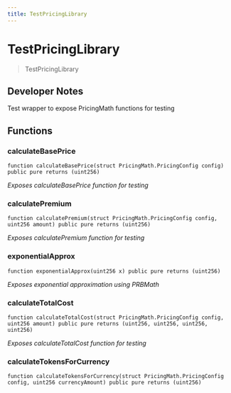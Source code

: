```yaml
---
title: TestPricingLibrary
---
```


# TestPricingLibrary

> TestPricingLibrary

## Developer Notes

Test wrapper to expose PricingMath functions for testing

## Functions

### calculateBasePrice

```solidity
function calculateBasePrice(struct PricingMath.PricingConfig config) public pure returns (uint256)
```

_Exposes calculateBasePrice function for testing_

### calculatePremium

```solidity
function calculatePremium(struct PricingMath.PricingConfig config, uint256 amount) public pure returns (uint256)
```

_Exposes calculatePremium function for testing_

### exponentialApprox

```solidity
function exponentialApprox(uint256 x) public pure returns (uint256)
```

_Exposes exponential approximation using PRBMath_

### calculateTotalCost

```solidity
function calculateTotalCost(struct PricingMath.PricingConfig config, uint256 amount) public pure returns (uint256, uint256, uint256, uint256)
```

_Exposes calculateTotalCost function for testing_

### calculateTokensForCurrency

```solidity
function calculateTokensForCurrency(struct PricingMath.PricingConfig config, uint256 currencyAmount) public pure returns (uint256)
```

